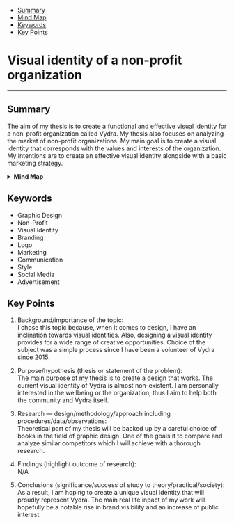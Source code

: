 - [Summary](#Summary)
- [Mind Map](#mind-map)
- [Keywords](#keywords)
- [Key Points](#key-points)

# Visual identity of a non-profit organization
---
## Summary
The aim of my thesis is to create a functional and effective visual identity for a non-profit organization called Vydra. My thesis also focuses on analyzing the market of non-profit organizations.
My main goal is to create a visual identity that corresponds with the values and interests ​​of the organization. My intentions are to create an effective visual identity alongside with a basic marketing strategy.

<details>
  <summary><b>Mind Map</b></summary>
  <img alt="Thesis mind map" src="img/mindmap.png">
</details>

## Keywords
- Graphic Design
- Non-Profit
- Visual Identity
- Branding
- Logo
- Marketing
- Communication
- Style
- Social Media
- Advertisement

## Key Points

<!-- Key points; aim for **30–60 words** each. -->
1. Background/importance of the topic:<br> I chose this topic because, when it comes to design, I have an inclination towards visual identities. Also, designing a visual identity provides for a wide range of creative opportunities. Choice of the subject was a simple process since I have been a volunteer of Vydra since 2015.

2. Purpose/hypothesis (thesis or statement of the problem):<br> The main purpose of my thesis is to create a design that works. The current visual identity of Vydra is almost non-existent. I am personally interested in the wellbeing or the organization, thus I aim to help both the community and Vydra itself.

3. Research — design/methodology/approach including procedures/data/observations:<br> Theoretical part of my thesis will be backed up by a careful choice of books in the field of graphic design. One of the goals it to compare and analyze similar competitors which I will achieve with a thorough research.

4. Findings (highlight outcome of research):<br> N/A

5. Conclusions (significance/success of study to theory/practical/society):<br> As a result, I am hoping to create a unique visual identity that will proudly represent Vydra. The main real life inpact of my work will hopefully be a notable rise in brand visibility and an increase of public interest.
